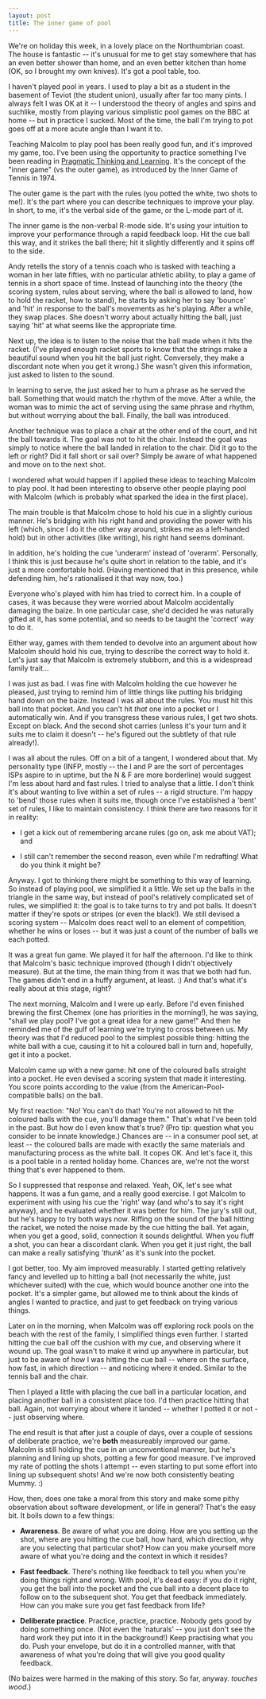 ```yaml
---
layout: post
title: The inner game of pool
---
```

We're on holiday this week, in a lovely place on the Northumbrian coast. The
house is fantastic -- it's unusual for me to get stay somewhere that has an
even better shower than home, and an even better kitchen than home (OK, so I
brought my own knives). It's got a pool table, too.

I haven't played pool in years. I used to play a bit as a student in the
basement of Teviot (the student union), usually after far too many pints. I
always felt I was OK at it -- I understood the theory of angles and spins and
suchlike, mostly from playing various simplistic pool games on the BBC at home
-- but in practice I sucked. Most of the time, the ball I'm trying to pot goes
off at a more acute angle than I want it to.

Teaching Malcolm to play pool has been really good fun, and it's improved my
game, too. I've been using the opportunity to practice something I've been
reading in [Pragmatic Thinking and Learning](http://pragprog.com/book/ahptl).
It's the concept of the "inner game" (vs the outer game), as introduced by the
Inner Game of Tennis in 1974.

The outer game is the part with the rules (you potted the white, two shots to
me!). It's the part where you can describe techniques to improve your play. In
short, to me, it's the verbal side of the game, or the L-mode part of it.

The inner game is the non-verbal R-mode side. It's using your intuition to
improve your performance through a rapid feedback loop. Hit the cue ball this
way, and it strikes the ball there; hit it slightly differently and it spins
off to the side.

Andy retells the story of a tennis coach who is tasked with teaching a woman in
her late fifties, with no particular athletic ability, to play a game of tennis
in a short space of time. Instead of launching into the theory (the scoring
system, rules about serving, where the ball is allowed to land, how to hold the
racket, how to stand), he starts by asking her to say 'bounce' and 'hit' in
response to the ball's movements as he's playing. After a while, they swap
places. She doesn't worry about actually hitting the ball, just saying 'hit' at
what seems like the appropriate time.

Next up, the idea is to listen to the noise that the ball made when it hits the
racket. (I've played enough racket sports to know that the strings make a
beautiful sound when you hit the ball just right. Conversely, they make a
discordant note when you get it wrong.) She wasn't given this information, just
asked to listen to the sound.

In learning to serve, the just asked her to hum a phrase as he served the ball.
Something that would match the rhythm of the move. After a while, the woman was
to mimic the act of serving using the same phrase and rhythm, but without
worrying about the ball. Finally, the ball was introduced.

Another technique was to place a chair at the other end of the court, and hit
the ball towards it. The goal was not to hit the chair. Instead the goal was
simply to notice where the ball landed in relation to the chair. Did it go to
the left or right? Did it fall short or sail over? Simply be aware of what
happened and move on to the next shot.

I wondered what would happen if I applied these ideas to teaching Malcolm to
play pool. It had been interesting to observe other people playing pool with
Malcolm (which is probably what sparked the idea in the first place).

The main trouble is that Malcolm chose to hold his cue in a slightly curious
manner. He's bridging with his right hand and providing the power with his left
(which, since I do it the other way around, strikes me as a left-handed hold)
but in other activities (like writing), his right hand seems dominant.

In addition, he's holding the cue 'underarm' instead of 'overarm'. Personally,
I think this is just because he's quite short in relation to the table, and
it's just a more comfortable hold. (Having mentioned that in this presence,
while defending him, he's rationalised it that way now, too.)

Everyone who's played with him has tried to correct him. In a couple of cases,
it was because they were worried about Malcolm accidentally damaging the baize.
In one particular case, she'd decided he was naturally gifted at it, has some
potential, and so needs to be taught the 'correct' way to do it.

Either way, games with them tended to devolve into an argument about how
Malcolm should hold his cue, trying to describe the correct way to hold it.
Let's just say that Malcolm is extremely stubborn, and this is a widespread
family trait...

I was just as bad. I was fine with Malcolm holding the cue however he pleased,
just trying to remind him of little things like putting his bridging hand down
on the baize. Instead I was all about the rules. You must hit this ball into
that pocket. And you can't hit *that* one into a pocket or I automatically win.
And if you transgress these various rules, I get two shots. Except on black.
And the second shot carries (unless it's your turn and it suits me to claim it
doesn't -- he's figured out the subtlety of that rule already!).

I was all about the rules. Off on a bit of a tangent, I wondered about that. My
personality type (INFP, mostly -- the I and P are the sort of percentages ISPs
aspire to in uptime, but the N & F are more borderline) would suggest I'm less
about hard and fast rules. I tried to analyse that a little. I don't think it's
about wanting to live within a set of rules -- a rigid structure. I'm happy to
'bend' those rules when it suits me, though once I've established a 'bent' set
of rules, I like to maintain consistency. I think there are two reasons for it
in reality:

* I get a kick out of remembering arcane rules (go on, ask me about VAT); and

* I still can't remember the second reason, even while I'm redrafting! What do
  you think it might be?

Anyway. I got to thinking there might be something to this way of learning. So
instead of playing pool, we simplified it a little. We set up the balls in the
triangle in the same way, but instead of pool's relatively complicated set of
rules, we simplified it: the goal is to take turns to try and pot balls. It
doesn't matter if they're spots or stripes (or even the black!). We still
devised a scoring system -- Malcolm does react well to an element of
competition, whether he wins or loses -- but it was just a count of the number
of balls we each potted.

It was a great fun game. We played it for half the afternoon. I'd like to think
that Malcolm's basic technique improved (though I didn't objectively measure).
But at the time, the main thing from it was that we both had fun. The games
didn't end in a huffy argument, at least. :) And that's what it's really about
at this stage, right?

The next morning, Malcolm and I were up early. Before I'd even finished brewing
the first Chemex (one has priorities in the morning!), he was saying, "shall we
play pool? I've got a great idea for a new game!" And then he reminded me of
the gulf of learning we're trying to cross between us. My theory was that I'd
reduced pool to the simplest possible thing: hitting the white ball with a cue,
causing it to hit a coloured ball in turn and, hopefully, get it into a pocket.

Malcolm came up with a new game: hit one of the coloured balls straight into a
pocket. He even devised a scoring system that made it interesting. You score
points according to the value (from the American-Pool-compatible balls) on the
ball.

My first reaction: "No! You can't do that! You're not allowed to hit the
coloured balls with the cue, you'll damage them." That's what I've been told in
the past. But how do I even know that's true? (Pro tip: question what you
consider to be innate knowledge.) Chances are -- in a consumer pool set, at
least -- the coloured balls are made with exactly the same materials and
manufacturing process as the white ball. It copes OK. And let's face it, this
is a pool table in a rented holiday home. Chances are, we're not the worst
thing that's ever happened to them.

So I suppressed that response and relaxed. Yeah, OK, let's see what happens. It
was a fun game, and a really good exercise. I got Malcolm to experiment with
using his cue the 'right' way (and who's to say it's right anyway), and he
evaluated whether it was better for him. The jury's still out, but he's happy
to try both ways now. Riffing on the sound of the ball hitting the racket, we
noted the noise made by the cue hitting the ball. Yet again, when you get a
good, solid, connection it sounds delightful. When you fluff a shot, you can
hear a discordant clank. When you get it just right, the ball can make a really
satisfying *'thunk'* as it's sunk into the pocket.

I got better, too. My aim improved measurably. I started getting relatively
fancy and levelled up to hitting a ball (not necessarily the white, just
whichever suited) with the cue, which would bounce another one into the pocket.
It's a simpler game, but allowed me to think about the kinds of angles I wanted
to practice, and just to get feedback on trying various things.

Later on in the morning, when Malcolm was off exploring rock pools on the beach
with the rest of the family, I simplified things even further. I started
hitting the cue ball off the cushion with my cue, and observing where it wound
up. The goal wasn't to make it wind up anywhere in particular, but just to be
aware of how I was hitting the cue ball -- where on the surface, how fast, in
which direction -- and noticing where it ended. Similar to the tennis ball and
the chair.

Then I played a little with placing the cue ball in a particular location, and
placing another ball in a consistent place too. I'd then practice hitting that
ball. Again, not worrying about where it landed -- whether I potted it or not
-- just observing where.

The end result is that after just a couple of days, over a couple of sessions
of deliberate practice, we're **both** measureably improved our game. Malcolm
is still holding the cue in an unconventional manner, but he's planning and
lining up shots, potting a few for good measure. I've improved my rate of
potting the shots I attempt -- even starting to put some effort into lining up
subsequent shots! And we're now both consistently beating Mummy. :)

How, then, does one take a moral from this story and make some pithy
observation about software development, or life in general? That's the easy
bit. It boils down to a few things:

* **Awareness**. Be aware of what you are doing. How are you setting up the
  shot, where are you hitting the cue ball, how hard, which direction, why are
  you selecting that particular shot? How can you make yourself more aware of
  what you're doing and the context in which it resides?

* **Fast feedback**. There's nothing like feedback to tell you when you're
  doing things right and wrong. With pool, it's dead easy: if you do it right,
  you get the ball into the pocket and the cue ball into a decent place to
  follow on to the subsequent shot. You get that feedback immediately. How can
  you make sure you get fast feedback from life?

* **Deliberate practice**. Practice, practice, practice. Nobody gets good by
  doing something once. (Not even the 'naturals' -- you just don't see the hard
  work they put into it in the background!) Keep practising what you do. Push
  your envelope, but do it in a controlled manner, with that awareness of what
  you're doing that will give you good quality feedback.

(No baizes were harmed in the making of this story. So far, anyway. *touches
wood*.)
